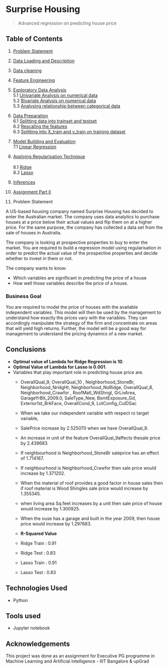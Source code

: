 # Surprise Housing
> Advanced regression on predicting house price


## Table of Contents
1. [Problem Statement](#section1)<br>    
2. [Data Loading and Description](#section2)<br>
3. [Data cleaning](#section3)<br>
4. [Feature Engineering](#section4)<br>
5. [Exploratory Data Analysis](#section5)<br>
    5.1 [Univariate Analysis on numerical data](#section501)<br>
    5.2 [Bivariate Analysis on numerical data](#section502)<br>
    5.3 [Analysing relationship between categorical data](#section503)<br>
6. [Data Preparation](#section6)<br>
   6.1 [Splitting data into trainset and testset](#section601)<br>
   6.2 [Rescaling the features](#section602)<br>
   6.3 [Splitting into X_train and y_train on training dataset](#section603)<br>
7. [Model Building and Evaluation](#section7)<br>
   7.1 [Linear Regression](#section701)<br>
8. [Applying Regularisation Technique](#section8)<br>   
   8.1 [Ridge](#section702)<br>
   8.2 [Lasso](#section703)<br>
9.  [Inferences](#section9)<br>
10. [Assignment Part II](section10)<br>

1. Problem Statement

A US-based housing company named Surprise Housing has decided to enter the Australian market. The company uses data analytics to purchase houses at a price below their actual values and flip them on at a higher price. For the same purpose, the company has collected a data set from the sale of houses in Australia. 

The company is looking at prospective properties to buy to enter the market. You are required to build a regression model using regularisation in order to predict the actual value of the prospective properties and decide whether to invest in them or not.

The company wants to know:

- Which variables are significant in predicting the price of a house
- How well those variables describe the price of a house.

### Business Goal 

You are required to model the price of houses with the available independent variables. This model will then be used by the management to understand how exactly the prices vary with the variables. They can accordingly manipulate the strategy of the firm and concentrate on areas that will yield high returns. Further, the model will be a good way for management to understand the pricing dynamics of a new market.

## Conclusions
- __Optimal value of Lambda for Ridge Regression is 10__.
- __Optimal Value of Lambda for Lasso is 0.001__.
- Variables that play important role in predicting house price are.
  - OverallQual_9, OverallQual_10 , Neighborhood_StoneBr, Neighborhood_NridgHt, Neighborhood_NoRidge, OverallQual_8,        Neighborhood_Crawfor , RoofMatl_WdShngl, GrLivArea,      GarageYrBlt_2009.0, SaleType_New, BsmtExposure_Gd,  Exterior1st_BrkFace, OverallCond_9, LotConfig_CulDSac  
  
  - When we take our independent variable with respect ro target variable,
  - SalePrice increase by 2.525070 when we have OverallQual_9.
  - An increase in unit of the feature OverallQual_9affects thesale price by 2.439683.
  - If  neighbourhood is Neighborhood_StoneBr saleprice has an effect of 1.714167.
  - If neighbourhood is Neighborhood_Crawfor then sale price would increase by 1.371202.
  - When the material of roof provides a good factor in house sales then if roof material is Wood Shingles sale price would increase by    1.355345.
  - when living area Sq.feet increases by a unit then sale price of house would increase by 1.300925.
  - When the ouse has a garage and built in the year 2009, then  house price would increase by 1.297683.
  
  - __R-Squared Value__
  - Ridge Train : 0.91
  - Ridge Test  : 0.83
  - Lasso Train : 0.91
  - Lasso Test  : 0.83


## Technologies Used
- Python
## Tools used
- Jupyter notebook


## Acknowledgements
This project was done as an assignment for Executive PG programme in Machine Learning and Artificial Intelligence - IIIT Bangalore & upGrad


